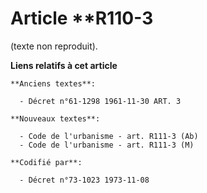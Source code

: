 # Article **R110-3

(texte non reproduit).

**Liens relatifs à cet article**

	**Anciens textes**:

	  - Décret n°61-1298 1961-11-30 ART. 3

	**Nouveaux textes**:

	  - Code de l'urbanisme - art. R111-3 (Ab)
	  - Code de l'urbanisme - art. R111-3 (M)

	**Codifié par**:

	  - Décret n°73-1023 1973-11-08
